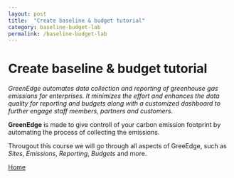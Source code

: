 ```yaml
---
layout: post
title:  "Create baseline & budget tutorial"
category: baseline-budget-lab
permalink: /baseline-budget-lab
---
```

# Create baseline & budget tutorial
*GreenEdge automates data collection and reporting of greenhouse gas emissions for enterprises. It minimizes the effort and enhances the data quality for reporting and budgets along with a customized dashboard to further engage staff members, partners and customers.*

**GreenEdge** is made to give controll of your carbon emission footprint by automating the process of collecting the emissions.

Througout this course we will go through all aspects of GreeEdge, such as *Sites*, *Emissions*, *Reporting*, *Budgets* and more.

<a class="offset-4 btn btn-info btn-lg" href="/" role="button">Home</a>